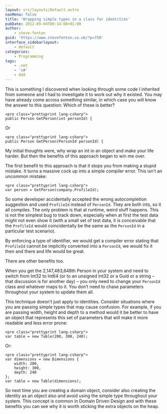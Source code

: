 ```yaml
---
layout: src/layouts/Default.astro
navMenu: false
title: 'Wrapping simple types in a class for identities'
pubDate: 2012-09-04T00:14:08+01:00
author:
    - steve-fenton
guid: 'https://www.stevefenton.co.uk/?p=750'
interface_sidebarlayout:
    - default
categories:
    - Programming
tags:
    - .net
    - 'c#'
    - ddd
---
```


This is something I discovered when looking through some code I inherited from someone and I had to investigate it to work out why it existed. You may have already come across something similar, in which case you will know the answer to this question: Which of these is better?

```
<pre class="prettyprint lang-csharp">
public Person GetPerson(int personId) {
```
Or

```
<pre class="prettyprint lang-csharp">
public Person GetPerson(PersonId personId) {
```
My initial thoughts were, why wrap an int in an object and make your life harder. But then the benefits of this approach began to win me over.

The first benefit to this approach is that it stops you from making a stupid mistake. It turns a massive cock up into a simple compiler error. This isn’t an uncommon mistake:

```
<pre class="prettyprint lang-csharp">
var person = GetPerson(company.ProfileId);
```
So some developer accidentally accepted the wrong autocompletion suggestion and used `ProfileId` instead of `PersonId`. They are both ints, so it all compiles. The only problem is that at runtime, weird stuff happens. This is not the simplest bug to track down, especially when at first the test data might not even show it (with a small set of test data, it is conceivable that the `ProfileId` would coincidentally be the same as the `PersonId` in a particular test scenario).

By enforcing a type of identifier, we would get a compiler error stating that `ProfileId` cannot be implicitly converted into a `PersonId`, we would fix it then and there and life would be great.

There are other benefits too.

When you get the 2,147,483,648th Person in your system and need to switch from Int32 to Int64 (or to an unsigned Int32 or a Guid or a string – that discussion is for another day) – you only need to change your `PersonId` class and whatever maps to it. You don’t need to chase parameters throughout your system to update them all.

This technique doesn’t just apply to identities. Consider situations where you are passing simple types that may cause confusion. For example, if you are passing width, height and depth to a method would it be better to have an object that represents this set of parameters that will make it more readable and less error prone:

```
<pre class="prettyprint lang-csharp">
var table = new Table(200, 300, 240);
```
Or:

```
<pre class="prettyprint lang-csharp">
var dimensions = new Dimensions {
    width: 200,
    height: 300,
    depth: 240
};
var table = new Table(dimensions);
```
So next time you are creating a domain object, consider also creating the identity as an object also and avoid using the simple type throughout your system. This concept is common in Domain Driven Design and with these benefits you can see why it is worth sticking the extra objects on the heap.